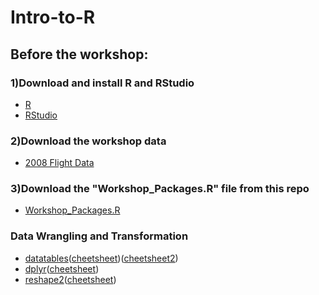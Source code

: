 # Intro-to-R

## Before the workshop:  
### 1)Download and install R and RStudio
* [R](https://www.r-project.org)
* [RStudio](https://www.rstudio.com/products/RStudio/)

### 2)Download the workshop data 
* [2008 Flight Data](http://stat-computing.org/dataexpo/2009/2008.csv.bz2)

### 3)Download the "Workshop_Packages.R" file from this repo
* [Workshop_Packages.R](https://github.com/DrewWham/Intro-to-R/blob/master/Workshop_Packages.R)

### Data Wrangling and Transformation
* [datatables](https://github.com/Rdatatable/data.table/wiki/Getting-started)([cheetsheet](http://datacamp-community.s3.amazonaws.com/6fdf799f-76ba-45b1-b8d8-39c4d4211c31))([cheetsheet2](https://s3.amazonaws.com/assets.datacamp.com/img/blog/data+table+cheat+sheet.pdf))
* [dplyr](http://dplyr.tidyverse.org)([cheetsheet](https://www.rstudio.com/wp-content/uploads/2015/02/data-wrangling-cheatsheet.pdf))
* [reshape2](https://cran.r-project.org/web/packages/reshape2/reshape2.pdf)([cheetsheet](http://rstudio-pubs-static.s3.amazonaws.com/14391_c58a54d88eac4dfbb80d8e07bcf92194.html))
